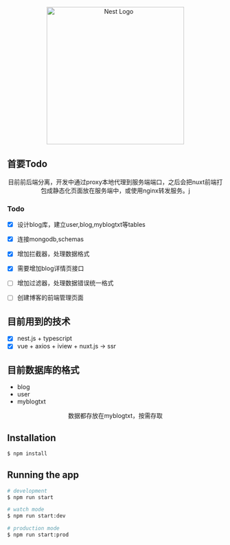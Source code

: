 <p align="center">
  <a href="http://nestjs.com/" target="blank"><img src="https://nestjs.com/img/logo_text.svg" width="320" alt="Nest Logo" /></a>
</p>

## 首要Todo
<p align="center">目前前后端分离，开发中通过proxy本地代理到服务端端口，之后会把nuxt前端打包成静态化页面放在服务端中，或使用nginx转发服务。j</p>


### Todo 
* [x] 设计blog库，建立user,blog,myblogtxt等tables
* [x] 连接mongodb,schemas
* [x] 增加拦截器，处理数据格式
* [x] 需要增加blog详情页接口
* [ ] 增加过滤器，处理数据错误统一格式
* [ ] 创建博客的前端管理页面


## 目前用到的技术
* [x] nest.js + typescript
* [x] vue + axios + iview + nuxt.js -> ssr

## 目前数据库的格式

- blog
 - user
 - myblogtxt

<p align="center">数据都存放在myblogtxt，按需存取</p>


## Installation

```bash
$ npm install
```

## Running the app

```bash
# development
$ npm run start

# watch mode
$ npm run start:dev

# production mode
$ npm run start:prod
```
